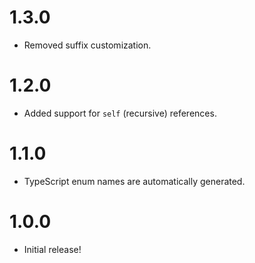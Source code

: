# 1.3.0
* Removed suffix customization.

# 1.2.0
* Added support for `self` (recursive) references.

# 1.1.0
* TypeScript enum names are automatically generated.

# 1.0.0
* Initial release!
